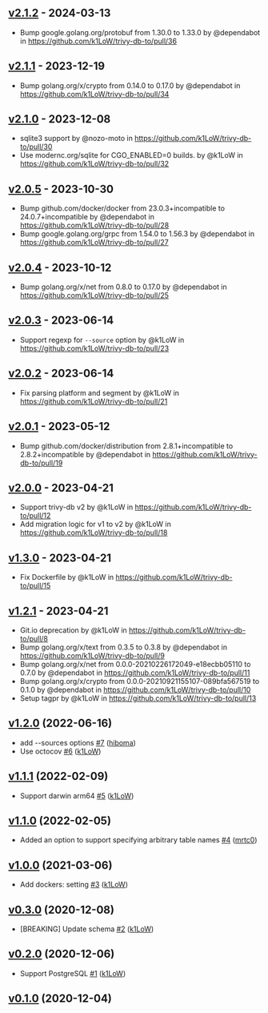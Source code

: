 ## [v2.1.2](https://github.com/k1LoW/trivy-db-to/compare/v2.1.1...v2.1.2) - 2024-03-13
- Bump google.golang.org/protobuf from 1.30.0 to 1.33.0 by @dependabot in https://github.com/k1LoW/trivy-db-to/pull/36

## [v2.1.1](https://github.com/k1LoW/trivy-db-to/compare/v2.1.0...v2.1.1) - 2023-12-19
- Bump golang.org/x/crypto from 0.14.0 to 0.17.0 by @dependabot in https://github.com/k1LoW/trivy-db-to/pull/34

## [v2.1.0](https://github.com/k1LoW/trivy-db-to/compare/v2.0.5...v2.1.0) - 2023-12-08
- sqlite3 support by @nozo-moto in https://github.com/k1LoW/trivy-db-to/pull/30
- Use modernc.org/sqlite for CGO_ENABLED=0 builds. by @k1LoW in https://github.com/k1LoW/trivy-db-to/pull/32

## [v2.0.5](https://github.com/k1LoW/trivy-db-to/compare/v2.0.4...v2.0.5) - 2023-10-30
- Bump github.com/docker/docker from 23.0.3+incompatible to 24.0.7+incompatible by @dependabot in https://github.com/k1LoW/trivy-db-to/pull/28
- Bump google.golang.org/grpc from 1.54.0 to 1.56.3 by @dependabot in https://github.com/k1LoW/trivy-db-to/pull/27

## [v2.0.4](https://github.com/k1LoW/trivy-db-to/compare/v2.0.3...v2.0.4) - 2023-10-12
- Bump golang.org/x/net from 0.8.0 to 0.17.0 by @dependabot in https://github.com/k1LoW/trivy-db-to/pull/25

## [v2.0.3](https://github.com/k1LoW/trivy-db-to/compare/v2.0.2...v2.0.3) - 2023-06-14
- Support regexp for `--source` option by @k1LoW in https://github.com/k1LoW/trivy-db-to/pull/23

## [v2.0.2](https://github.com/k1LoW/trivy-db-to/compare/v2.0.1...v2.0.2) - 2023-06-14
- Fix parsing platform and segment by @k1LoW in https://github.com/k1LoW/trivy-db-to/pull/21

## [v2.0.1](https://github.com/k1LoW/trivy-db-to/compare/v2.0.0...v2.0.1) - 2023-05-12
- Bump github.com/docker/distribution from 2.8.1+incompatible to 2.8.2+incompatible by @dependabot in https://github.com/k1LoW/trivy-db-to/pull/19

## [v2.0.0](https://github.com/k1LoW/trivy-db-to/compare/v1.3.0...v2.0.0) - 2023-04-21
- Support trivy-db v2 by @k1LoW in https://github.com/k1LoW/trivy-db-to/pull/12
- Add migration logic for v1 to v2 by @k1LoW in https://github.com/k1LoW/trivy-db-to/pull/18

## [v1.3.0](https://github.com/k1LoW/trivy-db-to/compare/v1.2.1...v1.3.0) - 2023-04-21
- Fix Dockerfile by @k1LoW in https://github.com/k1LoW/trivy-db-to/pull/15

## [v1.2.1](https://github.com/k1LoW/trivy-db-to/compare/v1.2.0...v1.2.1) - 2023-04-21
- Git.io deprecation by @k1LoW in https://github.com/k1LoW/trivy-db-to/pull/8
- Bump golang.org/x/text from 0.3.5 to 0.3.8 by @dependabot in https://github.com/k1LoW/trivy-db-to/pull/9
- Bump golang.org/x/net from 0.0.0-20210226172049-e18ecbb05110 to 0.7.0 by @dependabot in https://github.com/k1LoW/trivy-db-to/pull/11
- Bump golang.org/x/crypto from 0.0.0-20210921155107-089bfa567519 to 0.1.0 by @dependabot in https://github.com/k1LoW/trivy-db-to/pull/10
- Setup tagpr by @k1LoW in https://github.com/k1LoW/trivy-db-to/pull/13

## [v1.2.0](https://github.com/k1LoW/trivy-db-to/compare/v1.1.1...v1.2.0) (2022-06-16)

* add --sources options [#7](https://github.com/k1LoW/trivy-db-to/pull/7) ([hiboma](https://github.com/hiboma))
* Use octocov [#6](https://github.com/k1LoW/trivy-db-to/pull/6) ([k1LoW](https://github.com/k1LoW))

## [v1.1.1](https://github.com/k1LoW/trivy-db-to/compare/v1.1.0...v1.1.1) (2022-02-09)

* Support darwin arm64 [#5](https://github.com/k1LoW/trivy-db-to/pull/5) ([k1LoW](https://github.com/k1LoW))

## [v1.1.0](https://github.com/k1LoW/trivy-db-to/compare/v1.0.0...v1.1.0) (2022-02-05)

* Added an option to support specifying arbitrary table names [#4](https://github.com/k1LoW/trivy-db-to/pull/4) ([mrtc0](https://github.com/mrtc0))

## [v1.0.0](https://github.com/k1LoW/trivy-db-to/compare/v0.3.0...v1.0.0) (2021-03-06)

* Add dockers: setting [#3](https://github.com/k1LoW/trivy-db-to/pull/3) ([k1LoW](https://github.com/k1LoW))

## [v0.3.0](https://github.com/k1LoW/trivy-db-to/compare/v0.2.0...v0.3.0) (2020-12-08)

* [BREAKING] Update schema [#2](https://github.com/k1LoW/trivy-db-to/pull/2) ([k1LoW](https://github.com/k1LoW))

## [v0.2.0](https://github.com/k1LoW/trivy-db-to/compare/v0.1.0...v0.2.0) (2020-12-06)

* Support PostgreSQL [#1](https://github.com/k1LoW/trivy-db-to/pull/1) ([k1LoW](https://github.com/k1LoW))

## [v0.1.0](https://github.com/k1LoW/trivy-db-to/compare/6c659160368e...v0.1.0) (2020-12-04)
